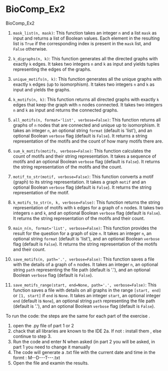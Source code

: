 # BioComp_Ex2
BioComp_Ex2


1. `mask_list(n, mask)`: This function takes an integer `n` and a list `mask` as input and returns a list of Boolean values. Each element in the resulting list is `True` if the corresponding index is present in the `mask` list, and `False` otherwise.

2. `k_digraphs(n, k)`: This function generates all the directed graphs with exactly `k` edges. It takes two integers `n` and `k` as input and yields tuples representing the edges of the graphs.

3. `unique_motifs(n, k)`: This function generates all the unique graphs with exactly `k` edges (up to isomorphism). It takes two integers `n` and `k` as input and yields the graphs.

4. `k_motifs(n, k)`: This function returns all directed graphs with exactly `k` edges that keep the graph with `n` nodes connected. It takes two integers `n` and `k` as input and returns the connected graphs.

5. `all_motifs(n, format='list', verbose=False)`: This function returns all graphs of `n` nodes that are connected and unique up to isomorphism. It takes an integer `n`, an optional string `format` (default is 'list'), and an optional Boolean `verbose` flag (default is `False`). It returns a string representation of the motifs and the count of how many motifs there are.

6. `sum_k_motifs(motifs, verbose=False)`: This function calculates the count of motifs and their string representation. It takes a sequence of motifs and an optional Boolean `verbose` flag (default is `False`). It returns the string representation of the motifs and the count.

7. `motif_to_str(motif, verbose=False)`: This function converts a motif (graph) to its string representation. It takes a graph `motif` and an optional Boolean `verbose` flag (default is `False`). It returns the string representation of the motif.

8. `k_motifs_to_str(n, k, verbose=False)`: This function returns the string representation of motifs with `k` edges for a graph of `n` nodes. It takes two integers `n` and `k`, and an optional Boolean `verbose` flag (default is `False`). It returns the string representation of the motifs and their count.

9. `main_n(n, format='list', verbose=False)`: This function provides the result for the question for a graph of size `n`. It takes an integer `n`, an optional string `format` (default is 'list'), and an optional Boolean `verbose` flag (default is `False`). It returns the string representation of the motifs and their count.

10. `save_motifs(n, path='.', verbose=False)`: This function saves a file with the details of a graph of `n` nodes. It takes an integer `n`, an optional string `path` representing the file path (default is '.'), and an optional Boolean `verbose` flag (default is `False`).

11. `save_motifs_range(start, end=None, path='.', verbose=False)`: This function saves a file with details on all graphs in the range `[start, end]` or `[1, start]` if `end` is `None`. It takes an integer `start`, an optional integer `end` (default is `None`), an optional string `path` representing the file path (default is '.'), and an optional Boolean `verbose` flag (default is `False`).


To run the code: the steps are the same for each part of the exercise .
1. open the .py file of part 1 or 2
2. chack that all libraries are known to the IDE
2a. If not : install them , else continue to step 3.
3. Run the code and enter N when asked (in part 2 you will be asked, in part 1 you need to change it manually 
4. The code will generate a .txt file with the current date and time in the formt : M-<month>-D-<day>-<value>-T-<hour>-<minute>-<seconds>.txt
5. Open the file and examin the results.
